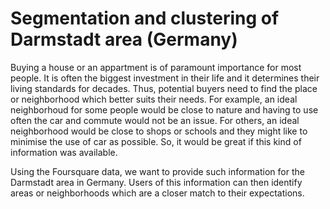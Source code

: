 # Segmentation and clustering of Darmstadt area (Germany)

Buying a house or an appartment is of paramount importance for most people. 
It is often the biggest investment in their life and it determines their living standards 
for decades. Thus, potential buyers need to find the place or neighborhood which better suits their needs.
For example, an ideal neighborhoud for some people would be close to nature and having
to use often the car and commute would not be an issue. For others, an ideal neighborhood would be
close to shops or schools and they might like to minimise the use of car as possible.
So, it would be great if this kind of information was available.

Using the Foursquare data, we want to provide such information for the Darmstadt area in Germany.
Users of this information can then identify areas or neighborhoods which are a closer match
to their expectations.
